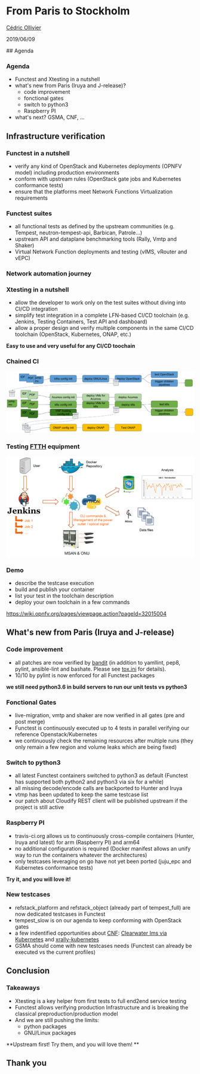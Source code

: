# From Paris to Stockholm

[Cédric Ollivier](mailto:cedric.ollivier@orange.com)

2019/06/09



## Agenda


### Agenda

- Functest and Xtesting in a nutshell
- what's new from Paris (Iruya and J-release)?
  - code improvement
  - fonctional gates
  - switch to python3
  - Raspberry PI
- what's next? GSMA, CNF, ...



## Infrastructure verification


### Functest in a nutshell

- verify any kind of OpenStack and Kubernetes deployments (OPNFV model)
  including production environments
- conform with upstream rules (OpenStack gate jobs and Kubernetes conformance
  tests)
- ensure that the platforms meet Network Functions Virtualization requirements


### Functest suites

- all functional tests as defined by the upstream communities (e.g. Tempest,
  neutron-tempest-api, Barbican, Patrole...)
- upstream API and dataplane benchmarking tools (Rally, Vmtp and Shaker)
- Virtual Network Function deployments and testing (vIMS, vRouter and vEPC)



### Network automation journey


### Xtesting in a nutshell

- allow the developer to work only on the test suites without diving into
  CI/CD integration
- simplify test integration in a complete LFN-based CI/CD toolchain (e.g.
  Jenkins, Testing Containers, Test API and dashboard)
- allow a proper design and verify multiple components in the same CI/CD
  toolchain (OpenStack, Kubernetes, ONAP, etc.)

**Easy to use and very useful for any CI/CD toochain**


### Chained CI

![OPNFV](chainedci.png)
<!-- .element: style="border: 0" -->


### Testing [FTTH](https://en.wikipedia.org/wiki/Fiber_to_the_x) equipment

![OPNFV](ftth.png)
<!-- .element: style="border: 0; width: 90%" -->


### Demo

- describe the testcase execution
- build and publish your container
- list your test in the toolchain description
- deploy your own toolchain in a few commands

https://wiki.opnfv.org/pages/viewpage.action?pageId=32015004



## What's new from Paris (Iruya and J-release)


### Code improvement

- all patches are now verified by [bandit](https://github.com/PyCQA/bandit) (in
  addition to yamllint, pep8, pylint, ansible-lint and bashate. Please see
  [tox.ini](https://git.opnfv.org/functest/tree/tox.ini) for details).
- 10/10 by pylint is now enforced for all
  Functest packages

**we still need python3.6 in build servers to run our unit tests vs python3**


### Fonctional Gates

- live-migration, vmtp and shaker are now verified in all gates (pre and post
  merge)
- Functest is continuously executed up to 4 tests in parallel verifying our
  reference Openstack/Kubernetes
- we continuously check the remaining resources after multiple runs (they only
  remain a few region and volume leaks which are being fixed)


### Switch to python3

- all latest Functest containers switched to python3 as default (Functest has
  supported both python2 and python3 via six for a while)
- all missing decode/encode calls are backported to Hunter and Iruya
- vtmp has been updated to keep the same testcase list
- our patch about Cloudify REST client will be published upstream if the
  project is still active


### Raspberry PI

- travis-ci.org allows us to continuously cross-compile containers (Hunter,
  Iruya and latest) for arm (Raspberry PI) and arm64
- no additional configuration is required (Docker manifest allows an unify way
  to run the containers whatever the architectures)
- only testcases leveraging on go have not yet been ported (juju_epc and
  Kubernetes conformance tests)

**Try it, and you will love it!**


### New testcases

- refstack_platform and refstack_object (already part of tempest_full) are now
  dedicated testcases in Functest
- tempest_slow is on our agenda to keep conforming with OpenStack gates
- a few indentified opportunities about
[CNF](https://www.cncf.io/announcement/2019/02/25/cncf-launches-cloud-native-network-functions-cnf-testbed/):
[Clearwater Ims via Kubernetes](https://github.com/Metaswitch/clearwater-docker/)
and [xrally-kubernetes](https://github.com/xrally/xrally-kubernetes)
- GSMA should come with new testcases needs (Functest can already be executed
  vs the current profiles)


## Conclusion


### Takeaways

- Xtesting is a key helper from first tests to full end2end service testing
- Functest allows verifying production Infrastructure and is breaking the
  classical preproduction/production model
- And we are still pushing the limits:
  - python packages
  - GNU/Linux packages

**Upstream first! Try them, and you will love them! **



## Thank you
